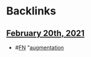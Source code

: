 
# Backlinks
## [February 20th, 2021](<February 20th, 2021.md>)
- #[FN](<FN.md>) "[augmentation](<augmentation.md>)

